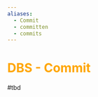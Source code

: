 ```yaml
---
aliases:
  - Commit
  - committen
  - commits
---
```

# <font color = "orange">DBS - Commit</font>

#tbd 